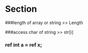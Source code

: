 # Section
###length of array or string >> Length 


###access char of string >> str[i]

### ref int a = ref x;
